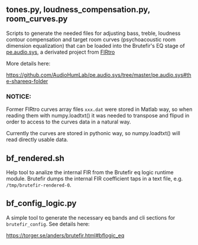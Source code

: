 ## tones.py, loudness_compensation.py, room_curves.py

Scripts to generate the needed files for adjusting bass, treble, loudness contour compensation and target room curves (psychoacoustic room dimension equalization) that can be loaded into the Brutefir's EQ stage of [pe.audio.sys](https://github.com/AudioHumLab/pe.audio.sys), a derivated project from [FIRtro](https://github.com/AudioHumLab)

More details here:

https://github.com/AudioHumLab/pe.audio.sys/tree/master/pe.audio.sys#the-shareeq-folder

### NOTICE:

Former FIRtro curves array files `xxx.dat` were stored in Matlab way, so when reading them with numpy.loadtxt() it was needed to transpose and flipud in order to access to the curves data in a natural way.

Currently the curves are stored in pythonic way, so numpy.loadtxt() will read directly usable data. 


## bf_rendered.sh

Help tool to analize the internal FIR from the Brutefir eq logic runtime module. Brutefir dumps the internal FIR coefficient taps in a text file, e.g. `/tmp/brutefir-rendered-0`.


## bf_config_logic.py

A simple tool to generate the necessary eq bands and cli sections for `brutefir_config`. See details here:

https://torger.se/anders/brutefir.html#bflogic_eq
